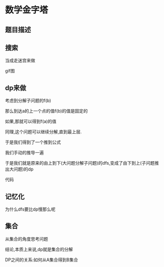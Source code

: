 # 数学金字塔


## 题目描述


## 搜索

当成走迷宫来做

gif图

## dp来做

考虑到分解子问题的f(b)

那么到达a的上一个点的值f(b)的值是固定的

如果,那就可以得到f(a)的值


同理,这个问题可以继续分解,直到最上层.

于是我们得到了一个推到公式


我们手动的推导一遍

于是我们就是原来的由上到下(大问题分解子问题)的dfs,变成了由下到上(子问题推出大问题)的dp

代码


## 记忆化

为什么dfs要比dp慢那么呢

## 集合

从集合的角度思考问题

结论,本质上来说,dp就是集合的分解


DP之间的关系:如何从A集合得到B集合
